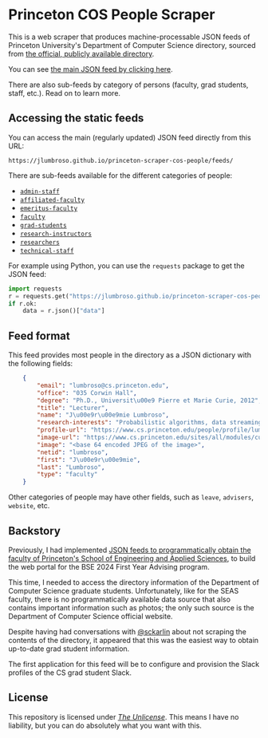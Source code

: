 # Princeton COS People Scraper

This is a web scraper that produces machine-processable JSON feeds
of Princeton University's Department of Computer Science directory, sourced
from [the official, publicly available directory](https://www.cs.princeton.edu/people).

You can see [the main JSON feed by clicking here](https://jlumbroso.github.io/princeton-scraper-cos-people/feeds/).

There are also sub-feeds by category of persons (faculty, grad students, staff, etc.).
Read on to learn more.

## Accessing the static feeds

You can access the main (regularly updated) JSON feed directly from this URL:
```text
https://jlumbroso.github.io/princeton-scraper-cos-people/feeds/
```

There are sub-feeds available for the different categories of people:
- [`admin-staff`](https://jlumbroso.github.io/princeton-scraper-cos-people/feeds/admin-staff/)
- [`affiliated-faculty`](https://jlumbroso.github.io/princeton-scraper-cos-people/feeds/affiliated-faculty/)
- [`emeritus-faculty`](https://jlumbroso.github.io/princeton-scraper-cos-people/feeds/emeritus-facultyf/)
- [`faculty`](https://jlumbroso.github.io/princeton-scraper-cos-people/feeds/faculty/)
- [`grad-students`](https://jlumbroso.github.io/princeton-scraper-cos-people/feeds/grad-students/)
- [`research-instructors`](https://jlumbroso.github.io/princeton-scraper-cos-people/feeds/research-instructors/)
- [`researchers`](https://jlumbroso.github.io/princeton-scraper-cos-people/feeds/researchers/)
- [`technical-staff`](https://jlumbroso.github.io/princeton-scraper-cos-people/feeds/technical-staff/)

For example using Python, you can use the `requests` package to
get the JSON feed:
```python
import requests
r = requests.get("https://jlumbroso.github.io/princeton-scraper-cos-people/feeds/")
if r.ok:
    data = r.json()["data"]
```
## Feed format

This feed provides most people in the directory as a JSON dictionary with
the following fields:

```json
    {
        "email": "lumbroso@cs.princeton.edu",
        "office": "035 Corwin Hall",
        "degree": "Ph.D., Universit\u00e9 Pierre et Marie Curie, 2012",
        "title": "Lecturer",
        "name": "J\u00e9r\u00e9mie Lumbroso",
        "research-interests": "Probabilistic algorithms, data streaming, data structures, analysis of algorithms, analytic combinatorics.",
        "profile-url": "https://www.cs.princeton.edu/people/profile/lumbroso",
        "image-url": "https://www.cs.princeton.edu/sites/all/modules/custom/cs_people/generate_thumbnail.php?id=2488&thumb=",
        "image": "<base 64 encoded JPEG of the image>",
        "netid": "lumbroso",
        "first": "J\u00e9r\u00e9mie",
        "last": "Lumbroso",
        "type": "faculty"
    }
```

Other categories of people may have other fields, such as `leave`, `advisers`, `website`, etc.

## Backstory

Previously, I had implemented [JSON feeds to programmatically obtain the faculty of
Princeton's School of Engineering and Applied Sciences](https://github.com/jlumbroso/princeton-scraper-seas-faculty/),
to build the web portal for the BSE 2024 First Year Advising program.

This time, I needed to access the directory information of the Department of Computer Science
graduate students. Unfortunately, like for the SEAS faculty, there is no programmatically
available data source that also contains important information such as photos; the only such
source is the Department of Computer Science official website.

Despite having had conversations with [@sckarlin](https://github.com/sckarlin) about not
scraping the contents of the directory, it appeared that this was the easiest way to obtain
up-to-date grad student information.

The first application for this feed will be to configure and provision the Slack profiles of
the CS grad student Slack.

## License

This repository is licensed under [_The Unlicense_](LICENSE). This means I have no liability, but
you can do absolutely what you want with this.